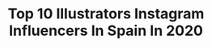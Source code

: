 ---
title: Top 10 Illustrators Instagram Influencers In Spain In 2020
description: >-
  Find top illustrators Instagram influencers in Spain in 2020. Most popular hashtags: #portrait #stayathome #yomequedoencasa #ilustracion.
platform: Instagram
profiles:
  - username: "antonioilustrando"
    fullname: >-
      Antonio Lorente
    location: "Spain"
    followers: 13910
    engagement: 799
    commentsToLikes: 0.069297
    id: ck55pm3k7auv90i11ygb0545w
    verified: false
    hashtags: "#santjordi2020, #hocuspocus, #hannahstocking, #javierambrossi"
  - username: "mercedespalacios_art"
    fullname: >-
      Mercedes Palacios
    location: "Spain"
    followers: 5107
    engagement: 774
    commentsToLikes: 0.103751
    id: ck8t9n93foowr0j78wizm8kn4
    verified: false
    hashtags: "#sorteoespa, #graciasportodo, #ilustraciones, #libros"
  - username: "msscorleone"
    fullname: >-
      @msscorleone
    location: "Spain"
    followers: 6411
    engagement: 853
    commentsToLikes: 0.063619
    id: ckaov10t52nog0i78fcyfxgr1
    verified: false
    hashtags: "#caferacerporn, #tuesdaythoughts, #loveit, #memories"
  - username: "mercedes_debellard"
    fullname: >-
      Mercedes deBellard
    location: "Spain"
    followers: 36787
    engagement: 573
    commentsToLikes: 0.021537
    id: ck0ubr0vhf2f10i19x2cznilo
    verified: false
    hashtags: "#process, #vanlife, #cosmos, #horses"
  - username: "elliotmanresa"
    fullname: >-
      Elliot Manresa
    location: "Spain"
    followers: 6094
    engagement: 1148
    commentsToLikes: 0.033533
    id: ck5q9lssbbrcs0i11hcwdar02
    verified: false
    hashtags: "#toonmechallenge2020, #8m, #stayathome, #sixfanart"
  - username: "arturoelena_official"
    fullname: >-
      Arturo Elena
    location: "Spain"
    followers: 33752
    engagement: 287
    commentsToLikes: 0.062353
    id: ck6trmxibzx1l0j716x7veesr
    verified: false
    hashtags: "#sanvalentin, #telva, #dalmatian, #loewe"
  - username: "babycatfacedollies"
    fullname: >-
      babycatface blythe dolls
    location: "Spain"
    followers: 31770
    engagement: 272
    commentsToLikes: 0.038306
    id: ck9hcj6s3lo020j78isilzu0q
    verified: false
    hashtags: "#ontheground, #extrememakeup, #makebelieve, #portraitfeed"
  - username: "paulsirats"
    fullname: >-
      Paul Sirats
    location: "Spain"
    followers: 34484
    engagement: 651
    commentsToLikes: 0.066831
    id: ck8tabplir4ol0j78q81w7ptp
    verified: false
    hashtags: "#madmax, #darkfantasy, #artvsartist2020, #memyartandmyppl"
  - username: "lauraprim"
    fullname: >-
      Laura Prim
    location: "Spain"
    followers: 9979
    engagement: 539
    commentsToLikes: 0.060681
    id: ck0twxazdh55w0i19i57rxrtw
    verified: false
    hashtags: "#adoptdontshop, #rescuedog, #photo, #respect"
  - username: "belenapar"
    fullname: >-
      Belén Aparicio
    location: "Spain"
    followers: 5231
    engagement: 1181
    commentsToLikes: 0.115159
    id: ck14grpdg6ot40i19ygsoaeuq
    verified: false
    hashtags: "#earthbestshots, #timeoutmadrid, #instaprague, #todayfanphoto"
---